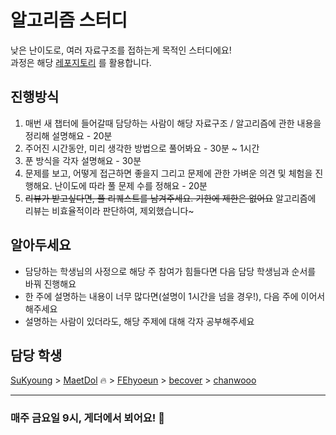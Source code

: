 # 알고리즘 스터디

낮은 난이도로, 여러 자료구조를 접하는게 목적인 스터디에요! \
과정은 해당 [레포지토리](https://github.com/onlybooks/algorithm-interview#%EB%AC%B8%EC%A0%9C-%ED%92%80%EC%9D%B4) 를 활용합니다.

## 진행방식

1. 매번 새 챕터에 들어갈때 담당하는 사람이 해당 자료구조 / 알고리즘에 관한 내용을 정리해 설명해요 - 20분
2. 주어진 시간동안, 미리 생각한 방법으로 풀어봐요 - 30분 ~ 1시간
3. 푼 방식을 각자 설명해요 - 30분
4. 문제를 보고, 어떻게 접근하면 좋을지 그리고 문제에 관한 가벼운 의견 및 체험을 진행해요. 난이도에 따라 풀 문제 수를 정해요 - 20분
5. ~~리뷰가 받고싶다면, 풀 리퀘스트를 남겨주세요. 기한에 제한은 없어요~~ 알고리즘에 리뷰는 비효율적이라 판단하여, 제외했습니다~

## 알아두세요

- 담당하는 학생님의 사정으로 해당 주 참여가 힘들다면 다음 담당 학생님과 순서를 바꿔 진행해요
- 한 주에 설명하는 내용이 너무 많다면(설명이 1시간을 넘을 경우!), 다음 주에 이어서 해주세요
- 설명하는 사람이 있더라도, 해당 주제에 대해 각자 공부해주세요

## 담당 학생

[SuKyoung](https://github.com/sukyoungshin)
\> [MaetDol](https://github.com/MaetDol) :fire:
\> [FEhyoeun](https://github.com/FEhyoeun) 
\> [becover](https://github.com/becover)
\> [chanwooo](https://github.com/chanwooo)

---

### 매주 금요일 9시, 게더에서 뵈어요! 🤗
